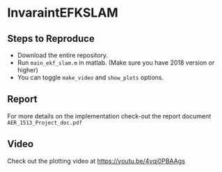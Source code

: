 # InvaraintEFKSLAM

## Steps to Reproduce
- Download the entire repository.
- Run `main_ekf_slam.m` in matlab. (Make sure you have 2018 version or higher)
- You can toggle `make_video` and `show_plots` options.

## Report
For more details on the implementation check-out the report document `AER_1513_Project_doc.pdf`

## Video
Check out the plotting video at https://youtu.be/4vqj0PBAAgs
